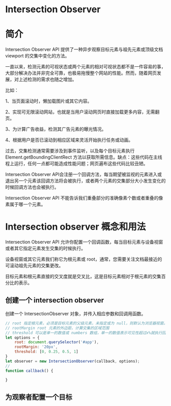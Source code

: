 # Intersection Observer

# 简介

Intersection Observer API 提供了一种异步观察目标元素与祖先元素或顶级文档 viewport 的交集中变化的方法。

一直以来，检测元素的可视状态或两个元素的相对可视状态都不是一件容易的事，大部分解决办法并非完全可靠，也极易拖慢整个网站的性能。然而，随着网页发展，对上述检测的需求也随之增加。

比如：

1、当页面滚动时，懒加载图片或其它内容。

2、实现可无限滚动网站，也就是当用户滚动网页时直接加载更多内容，无需翻页。

3、为计算广告收益，检测其广告元素的曝光情况。

4、根据用户是否已滚动到相应区域来灵活开始执行任务或动画。

过去，交集检测通常需要涉及到事件监听，以及每个目标元素执行 Element.getBoundingClientRect 方法以获取所需信息。缺点：这些代码在主线程上运行，任何一点都可能造成性能问题；网页遍布这些代码比较丑陋。

Intersection Observer API会注册一个回调方法，每当期望被监视的元素进入或退出另一个元素该回调方法将会被执行，或者两个元素的交集部分大小发生变化的时候回调方法也会被执行。

Intersection Observer API 不能告诉我们重叠部分的准确像素个数或者重叠的像素属于哪一个元素。

# Intersection observer 概念和用法

Intersection Observer API 允许你配置一个回调函数，每当目标元素与设备视窗或者其它指定元素发生交集的时候执行。

设备视窗或其它元素我们称它为根元素或 root，通常，您需要关注文档最接近的可滚动祖先元素的交集更改。

目标元素和根元素直接的交叉度就是交叉比，这是目标元素相对于根元素的交集百分比的表示。

## 创建一个 intersection observer

创建一个 IntersectionObserver 对象，并传入相应参数和回调用函数。

``` js
// root 指定根元素，必须是目标元素的父级元素，未指定或为 null，则默认为浏览器视窗。
// rootMargin root 元素的外边距，计算交集的区域范围
// threshold 可以是单一的数值或 numbers 数组，单一的数值表示可见性超过x%就执行回调，[0,0,25,0.5,1]表示达到每个数字就会执行一次回调，默认为 0。
let options = {
    root: document.querySelector('#app'),
    rootMargin: '20px',
    threshold: [0, 0.25, 0.5, 1]
}
let observer = new IntersectionObserver(callback, options);
//
function callback() {

}
```

## 为观察者配置一个目标

```js
```

